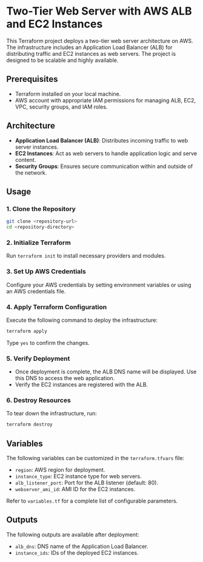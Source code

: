 # Two-Tier Web Server with AWS ALB and EC2 Instances

This Terraform project deploys a two-tier web server architecture on AWS. The infrastructure includes an Application Load Balancer (ALB) for distributing traffic and EC2 instances as web servers. The project is designed to be scalable and highly available.

## Prerequisites

* Terraform installed on your local machine.
* AWS account with appropriate IAM permissions for managing ALB, EC2, VPC, security groups, and IAM roles.

## Architecture

* **Application Load Balancer (ALB)**: Distributes incoming traffic to web server instances.
* **EC2 Instances**: Act as web servers to handle application logic and serve content.
* **Security Groups**: Ensures secure communication within and outside of the network.

## Usage

### 1. Clone the Repository

```bash
git clone <repository-url>
cd <repository-directory>
```

### 2. Initialize Terraform

  Run `terraform init` to install necessary providers and modules.

### 3. Set Up AWS Credentials

Configure your AWS credentials by setting environment variables or using an AWS credentials file.

### 4. Apply Terraform Configuration
Execute the following command to deploy the infrastructure:

```bash
terraform apply
```

Type `yes` to confirm the changes.

### 5. Verify Deployment

- Once deployment is complete, the ALB DNS name will be displayed. Use this DNS to access the web application.
- Verify the EC2 instances are registered with the ALB.

### 6. Destroy Resources

To tear down the infrastructure, run:

```bash
terraform destroy
```

## Variables

The following variables can be customized in the `terraform.tfvars` file:

* `region`: AWS region for deployment.
* `instance_type`: EC2 instance type for web servers.
* `alb_listener_port`: Port for the ALB listener (default: 80).
* `webserver_ami_id`: AMI ID for the EC2 instances.

Refer to `variables.tf` for a complete list of configurable parameters.

## Outputs

The following outputs are available after deployment:

* `alb_dns`: DNS name of the Application Load Balancer.
* `instance_ids`: IDs of the deployed EC2 instances.
